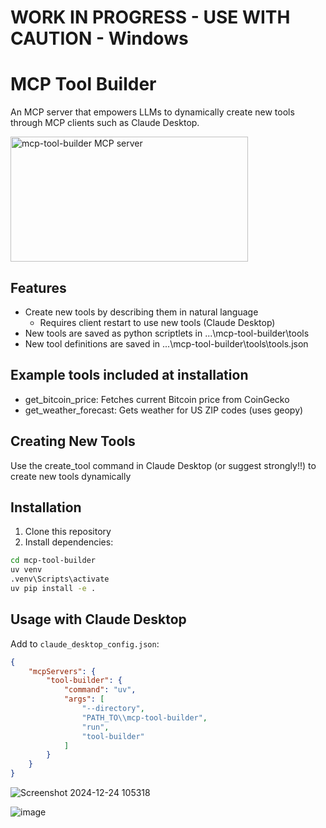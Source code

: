 # WORK IN PROGRESS - USE WITH CAUTION - Windows

# MCP Tool Builder
An MCP server that empowers LLMs to dynamically create new tools through MCP clients such as Claude Desktop.

<a href="https://glama.ai/mcp/servers/1ziiztkcx1"><img width="380" height="200" src="https://glama.ai/mcp/servers/1ziiztkcx1/badge" alt="mcp-tool-builder MCP server" /></a>

## Features
- Create new tools by describing them in natural language
  - Requires client restart to use new tools (Claude Desktop)
- New tools are saved as python scriptlets in ...\\mcp-tool-builder\\tools
- New tool definitions are saved in ...\\mcp-tool-builder\\tools\tools.json

## Example tools included at installation
- get_bitcoin_price: Fetches current Bitcoin price from CoinGecko
- get_weather_forecast: Gets weather for US ZIP codes (uses geopy)

## Creating New Tools
Use the create_tool command in Claude Desktop (or suggest strongly!!) to create new tools dynamically

## Installation
1. Clone this repository
2. Install dependencies:
```bash
cd mcp-tool-builder
uv venv
.venv\Scripts\activate
uv pip install -e .
```

## Usage with Claude Desktop
Add to `claude_desktop_config.json`:

```json
{
    "mcpServers": {
        "tool-builder": {
            "command": "uv",
            "args": [
                "--directory", 
                "PATH_TO\\mcp-tool-builder",
                "run",
                "tool-builder"
            ]
        }
    }
}
```
![Screenshot 2024-12-24 105318](https://github.com/user-attachments/assets/c1bf9293-7b66-4600-99a0-bf96692e58d1)

![image](https://github.com/user-attachments/assets/0c5a78ea-4c22-48d9-bad2-1392e59ec544)
